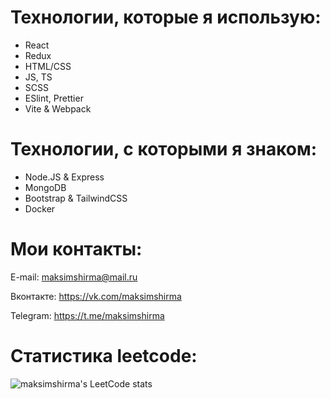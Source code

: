 <h1>Технологии, которые я использую:</h1>

- React
- Redux
- HTML/CSS
- JS, TS
- SCSS
- ESlint, Prettier
- Vite & Webpack

<h1>Технологии, с которыми я знаком:</h1>

- Node.JS & Express
- MongoDB
- Bootstrap & TailwindCSS
- Docker

<h1>Мои контакты:</h1>

E-mail: maksimshirma@mail.ru

Вконтакте: https://vk.com/maksimshirma

Telegram: https://t.me/maksimshirma

<h1>Статистика leetcode:</h1>

![maksimshirma's LeetCode stats](https://leetcode-stats-six.vercel.app/api?username=maksimshirma&theme=dark)

<!--
**maksimshirma/maksimshirma** is a ✨ _special_ ✨ repository because its `README.md` (this file) appears on your GitHub profile.

Here are some ideas to get you started:

- 🔭 I’m currently working on ...
- 🌱 I’m currently learning ...
- 👯 I’m looking to collaborate on ...
- 🤔 I’m looking for help with ...
- 💬 Ask me about ...
- 📫 How to reach me: ...
- 😄 Pronouns: ...
- ⚡ Fun fact: ...
-->
